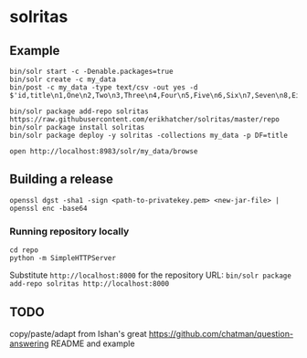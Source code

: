 # solritas

## Example

    bin/solr start -c -Denable.packages=true
    bin/solr create -c my_data
    bin/post -c my_data -type text/csv -out yes -d $'id,title\n1,One\n2,Two\n3,Three\n4,Four\n5,Five\n6,Six\n7,Seven\n8,Eight\n9,Nine\n10,Ten'

    bin/solr package add-repo solritas https://raw.githubusercontent.com/erikhatcher/solritas/master/repo
    bin/solr package install solritas
    bin/solr package deploy -y solritas -collections my_data -p DF=title

    open http://localhost:8983/solr/my_data/browse

## Building a release

    openssl dgst -sha1 -sign <path-to-privatekey.pem> <new-jar-file> | openssl enc -base64

### Running repository locally

    cd repo
    python -m SimpleHTTPServer

Substitute `http://localhost:8000` for the repository URL: `bin/solr package add-repo solritas http://localhost:8000`

## TODO

copy/paste/adapt from Ishan's great https://github.com/chatman/question-answering README and example

